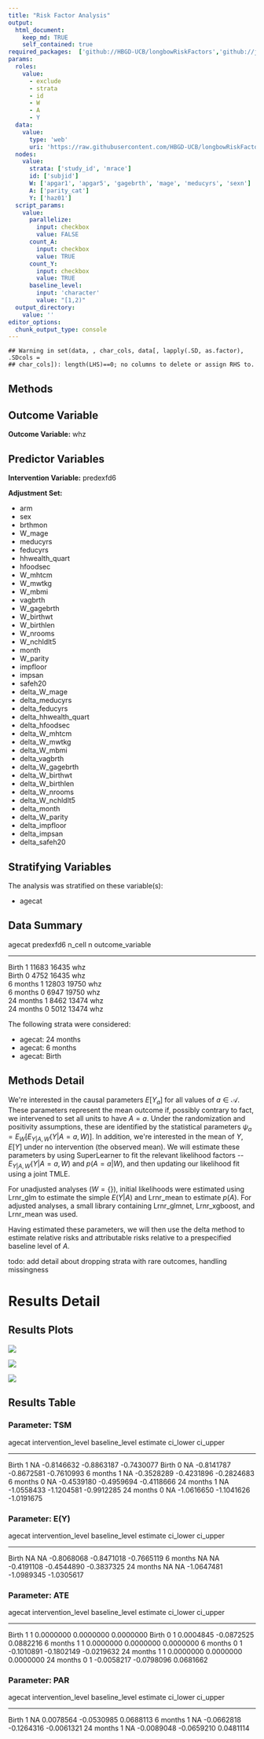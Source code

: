 ```yaml
---
title: "Risk Factor Analysis"
output: 
  html_document:
    keep_md: TRUE
    self_contained: true
required_packages:  ['github://HBGD-UCB/longbowRiskFactors','github://jeremyrcoyle/skimr@vector_types', 'github://tlverse/delayed']
params:
  roles:
    value:
      - exclude
      - strata
      - id
      - W
      - A
      - Y
  data: 
    value: 
      type: 'web'
      uri: 'https://raw.githubusercontent.com/HBGD-UCB/longbowRiskFactors/master/inst/sample_data/birthwt_data.rdata'
  nodes:
    value:
      strata: ['study_id', 'mrace']
      id: ['subjid']
      W: ['apgar1', 'apgar5', 'gagebrth', 'mage', 'meducyrs', 'sexn']
      A: ['parity_cat']
      Y: ['haz01']
  script_params:
    value:
      parallelize:
        input: checkbox
        value: FALSE
      count_A:
        input: checkbox
        value: TRUE
      count_Y:
        input: checkbox
        value: TRUE        
      baseline_level:
        input: 'character'
        value: "[1,2)"
  output_directory:
    value: ''
editor_options: 
  chunk_output_type: console
---
```







```
## Warning in set(data, , char_cols, data[, lapply(.SD, as.factor), .SDcols =
## char_cols]): length(LHS)==0; no columns to delete or assign RHS to.
```

## Methods
## Outcome Variable

**Outcome Variable:** whz

## Predictor Variables

**Intervention Variable:** predexfd6

**Adjustment Set:**

* arm
* sex
* brthmon
* W_mage
* meducyrs
* feducyrs
* hhwealth_quart
* hfoodsec
* W_mhtcm
* W_mwtkg
* W_mbmi
* vagbrth
* W_gagebrth
* W_birthwt
* W_birthlen
* W_nrooms
* W_nchldlt5
* month
* W_parity
* impfloor
* impsan
* safeh20
* delta_W_mage
* delta_meducyrs
* delta_feducyrs
* delta_hhwealth_quart
* delta_hfoodsec
* delta_W_mhtcm
* delta_W_mwtkg
* delta_W_mbmi
* delta_vagbrth
* delta_W_gagebrth
* delta_W_birthwt
* delta_W_birthlen
* delta_W_nrooms
* delta_W_nchldlt5
* delta_month
* delta_W_parity
* delta_impfloor
* delta_impsan
* delta_safeh20

## Stratifying Variables

The analysis was stratified on these variable(s):

* agecat

## Data Summary

agecat      predexfd6    n_cell       n  outcome_variable 
----------  ----------  -------  ------  -----------------
Birth       1             11683   16435  whz              
Birth       0              4752   16435  whz              
6 months    1             12803   19750  whz              
6 months    0              6947   19750  whz              
24 months   1              8462   13474  whz              
24 months   0              5012   13474  whz              


The following strata were considered:

* agecat: 24 months
* agecat: 6 months
* agecat: Birth



## Methods Detail

We're interested in the causal parameters $E[Y_a]$ for all values of $a \in \mathcal{A}$. These parameters represent the mean outcome if, possibly contrary to fact, we intervened to set all units to have $A=a$. Under the randomization and positivity assumptions, these are identified by the statistical parameters $\psi_a=E_W[E_{Y|A,W}(Y|A=a,W)]$.  In addition, we're interested in the mean of $Y$, $E[Y]$ under no intervention (the observed mean). We will estimate these parameters by using SuperLearner to fit the relevant likelihood factors -- $E_{Y|A,W}(Y|A=a,W)$ and $p(A=a|W)$, and then updating our likelihood fit using a joint TMLE.

For unadjusted analyses ($W=\{\}$), initial likelihoods were estimated using Lrnr_glm to estimate the simple $E(Y|A)$ and Lrnr_mean to estimate $p(A)$. For adjusted analyses, a small library containing Lrnr_glmnet, Lrnr_xgboost, and Lrnr_mean was used.

Having estimated these parameters, we will then use the delta method to estimate relative risks and attributable risks relative to a prespecified baseline level of $A$.

todo: add detail about dropping strata with rare outcomes, handling missingness







# Results Detail

## Results Plots
![](/tmp/656dfe43-7922-4bfd-a8ae-d4d039d24be5/9dd6350c-7603-4283-8c7c-fd21c2747575/REPORT_files/figure-html/plot_tsm-1.png)<!-- -->



![](/tmp/656dfe43-7922-4bfd-a8ae-d4d039d24be5/9dd6350c-7603-4283-8c7c-fd21c2747575/REPORT_files/figure-html/plot_ate-1.png)<!-- -->



![](/tmp/656dfe43-7922-4bfd-a8ae-d4d039d24be5/9dd6350c-7603-4283-8c7c-fd21c2747575/REPORT_files/figure-html/plot_par-1.png)<!-- -->

## Results Table

### Parameter: TSM


agecat      intervention_level   baseline_level      estimate     ci_lower     ci_upper
----------  -------------------  ---------------  -----------  -----------  -----------
Birth       1                    NA                -0.8146632   -0.8863187   -0.7430077
Birth       0                    NA                -0.8141787   -0.8672581   -0.7610993
6 months    1                    NA                -0.3528289   -0.4231896   -0.2824683
6 months    0                    NA                -0.4539180   -0.4959694   -0.4118666
24 months   1                    NA                -1.0558433   -1.1204581   -0.9912285
24 months   0                    NA                -1.0616650   -1.1041626   -1.0191675


### Parameter: E(Y)


agecat      intervention_level   baseline_level      estimate     ci_lower     ci_upper
----------  -------------------  ---------------  -----------  -----------  -----------
Birth       NA                   NA                -0.8068068   -0.8471018   -0.7665119
6 months    NA                   NA                -0.4191108   -0.4544890   -0.3837325
24 months   NA                   NA                -1.0647481   -1.0989345   -1.0305617


### Parameter: ATE


agecat      intervention_level   baseline_level      estimate     ci_lower     ci_upper
----------  -------------------  ---------------  -----------  -----------  -----------
Birth       1                    1                  0.0000000    0.0000000    0.0000000
Birth       0                    1                  0.0004845   -0.0872525    0.0882216
6 months    1                    1                  0.0000000    0.0000000    0.0000000
6 months    0                    1                 -0.1010891   -0.1802149   -0.0219632
24 months   1                    1                  0.0000000    0.0000000    0.0000000
24 months   0                    1                 -0.0058217   -0.0798096    0.0681662


### Parameter: PAR


agecat      intervention_level   baseline_level      estimate     ci_lower     ci_upper
----------  -------------------  ---------------  -----------  -----------  -----------
Birth       1                    NA                 0.0078564   -0.0530985    0.0688113
6 months    1                    NA                -0.0662818   -0.1264316   -0.0061321
24 months   1                    NA                -0.0089048   -0.0659210    0.0481114

